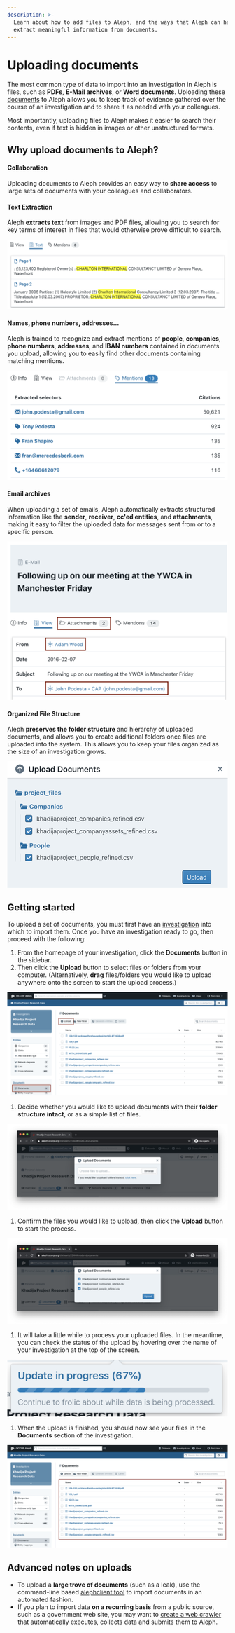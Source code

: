 ```yaml
---
description: >-
  Learn about how to add files to Aleph, and the ways that Aleph can help to
  extract meaningful information from documents.
---
```


# Uploading documents

The most common type of data to import into an investigation in Aleph is files, such as **PDFs**, **E-Mail archives**, or **Word documents**. Uploading these [documents](../the-basics.md#documents) to Aleph allows you to keep track of evidence gathered over the course of an investigation and to share it as needed with your colleagues.

Most importantly, uploading files to Aleph makes it easier to search their contents, even if text is hidden in images or other unstructured formats.

## Why upload documents to Aleph?

#### Collaboration

Uploading documents to Aleph provides an easy way to **share access** to large sets of documents with your colleagues and collaborators.

#### Text Extraction

Aleph **extracts text** from images and PDF files, allowing you to search for key terms of interest in files that would otherwise prove difficult to search.

![](<../../.gitbook/assets/Screen Shot 2020-07-21 at 14.27.20.png>)

#### Names, phone numbers, addresses...

Aleph is trained to recognize and extract mentions of **people**, **companies**, **phone numbers**, **addresses**, and **IBAN numbers** contained in documents you upload, allowing you to easily find other documents containing matching mentions.

![](<../../.gitbook/assets/Screen Shot 2020-07-21 at 14.32.36.png>)

#### Email archives

When uploading a set of emails, Aleph automatically extracts structured information like the **sender**, **receiver**, **cc'ed entities**, and **attachments**, making it easy to filter the uploaded data for messages sent from or to a specific person.

![](<../../.gitbook/assets/Screen Shot 2020-07-21 at 14.14.34 (1).png>)

#### Organized File Structure

Aleph **preserves the folder structure** and hierarchy of uploaded documents, and allows you to create additional folders once files are uploaded into the system. This allows you to keep your files organized as the size of an investigation grows.

![](<../../.gitbook/assets/Screen Shot 2020-07-21 at 14.48.31.png>)

## Getting started

To upload a set of documents, you must first have an [investigation](creating-an-investigation.md) into which to import them. Once you have an investigation ready to go, then proceed with the following:

1. From the homepage of your investigation, click the **Documents** button in the sidebar.
2. Then click the **Upload** button to select files or folders from your computer. (Alternatively, **drag** files/folders you would like to upload anywhere onto the screen to start the upload process.)

![](<../../.gitbook/assets/Screen Shot 2021-02-11 at 13.03.28.png>)

1. Decide whether you would like to upload documents with their **folder structure intact**, or as a simple list of files.

![](<../../.gitbook/assets/Screen Shot 2020-07-22 at 10.16.02.png>)

1. Confirm the files you would like to upload, then click the **Upload** button to start the process.

![](<../../.gitbook/assets/Screen Shot 2020-07-22 at 10.37.52 (1).png>)

1. It will take a little while to process your uploaded files. In the meantime, you can check the status of the upload by hovering over the name of your investigation at the top of the screen.

![](<../../.gitbook/assets/Screen Shot 2021-02-11 at 13.07.37.png>)

1. When the upload is finished, you should now see your files in the **Documents** section of the investigation.

![](<../../.gitbook/assets/Screen Shot 2021-02-11 at 13.06.18.png>)

## Advanced notes on uploads

* To upload a **large trove of documents** (such as a leak), use the command-line based [alephclient tool](../../developers/alephclient.md) to import documents in an automated fashion.
* If you plan to import data **on a recurring basis** from a public source, such as a government web site, you may want to [create a web crawler](../../developers/memorious.md) that automatically executes, collects data and submits them to Aleph.
